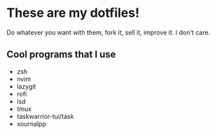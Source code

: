 # These are my dotfiles!

Do whatever you want with them, fork it, sell it, improve it. I don't care.

## Cool programs that I use
* zsh
* nvim
* lazygit
* rofi
* lsd
* tmux
* taskwarrior-tui/task
* xournalpp

